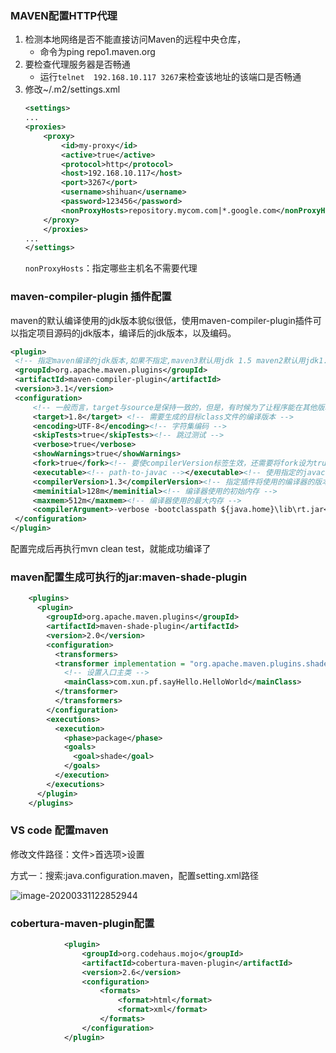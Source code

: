 
### MAVEN配置HTTP代理
1. 检测本地网络是否不能直接访问Maven的远程中央仓库，
    + 命令为ping repo1.maven.org
2. 要检查代理服务器是否畅通
    + 运行`telnet  192.168.10.117 3267`来检查该地址的该端口是否畅通
3. 修改~/.m2/settings.xml
    ```xml
    <settings> 
    ...
    <proxies>
        <proxy>
            <id>my-proxy</id>
            <active>true</active>
            <protocol>http</protocol>
            <host>192.168.10.117</host>
            <port>3267</port>
            <username>shihuan</username>
            <password>123456</password>
            <nonProxyHosts>repository.mycom.com|*.google.com</nonProxyHosts>
        </proxy>
        </proxies>
    ...
    </settings>
    ```
    `nonProxyHosts`：指定哪些主机名不需要代理

### maven-compiler-plugin 插件配置

maven的默认编译使用的jdk版本貌似很低，使用maven-compiler-plugin插件可以指定项目源码的jdk版本，编译后的jdk版本，以及编码。

   ```xml
   <plugin>
    <!-- 指定maven编译的jdk版本,如果不指定,maven3默认用jdk 1.5 maven2默认用jdk1.3 -->
    <groupId>org.apache.maven.plugins</groupId>
    <artifactId>maven-compiler-plugin</artifactId>
    <version>3.1</version>
    <configuration>
        <!-- 一般而言，target与source是保持一致的，但是，有时候为了让程序能在其他版本的jdk中运行(对于低版本目标jdk，源代码中不能使用低版本jdk中不支持的语法)，会存在target不同于source的情况 -->
        <target>1.8</target> <!-- 需要生成的目标class文件的编译版本 -->
        <encoding>UTF-8</encoding><!-- 字符集编码 -->
        <skipTests>true</skipTests><!-- 跳过测试 -->
        <verbose>true</verbose>
        <showWarnings>true</showWarnings>
        <fork>true</fork><!-- 要使compilerVersion标签生效，还需要将fork设为true，用于明确表示编译版本配置的可用 -->
        <executable><!-- path-to-javac --></executable><!-- 使用指定的javac命令，例如：<executable>${JAVA_1_4_HOME}/bin/javac</executable> -->           
        <compilerVersion>1.3</compilerVersion><!-- 指定插件将使用的编译器的版本 -->
        <meminitial>128m</meminitial><!-- 编译器使用的初始内存 -->
        <maxmem>512m</maxmem><!-- 编译器使用的最大内存 -->
        <compilerArgument>-verbose -bootclasspath ${java.home}\lib\rt.jar</compilerArgument><!-- 这个选项用来传递编译器自身不包含但是却支持的参数选项 -->
    </configuration>
</plugin>
   ```
配置完成后再执行mvn clean test，就能成功编译了

### maven配置生成可执行的jar:maven-shade-plugin
```xml
    <plugins>
      <plugin>
        <groupId>org.apache.maven.plugins</groupId>
        <artifactId>maven-shade-plugin</artifactId>
        <version>2.0</version>
        <configuration>
          <transformers>
          <transformer implementation = "org.apache.maven.plugins.shade.resource.MainifestResourceTransformer">
            <!-- 设置入口主类 -->
            <mainClass>com.xun.pf.sayHello.HelloWorld</mainClass>
          </transformer>
          </transformers>
        </configuration>
        <executions>
          <execution>
            <phase>package</phase>
            <goals>
              <goal>shade</goal>
            </goals>
          </execution>
        </executions>
      </plugin>
    </plugins>
```

### VS code 配置maven

修改文件路径：文件>首选项>设置

方式一：搜索:java.configuration.maven，配置setting.xml路径

![image-20200331122852944](https://gitee.com/xieyun714/nodeimage/raw/master/img/image-20200331122852944.png)


### cobertura-maven-plugin配置
```xml
			<plugin>
				<groupId>org.codehaus.mojo</groupId>
				<artifactId>cobertura-maven-plugin</artifactId>
				<version>2.6</version>
				<configuration>
					<formats>
						<format>html</format>
						<format>xml</format>
					</formats>
				</configuration>
			</plugin>
```